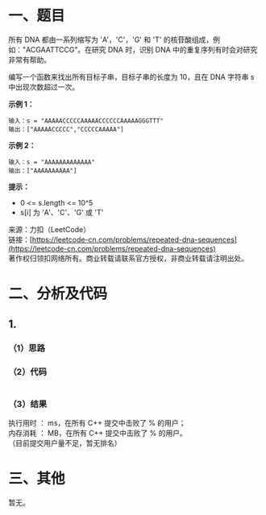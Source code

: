 # 一、题目
所有 DNA 都由一系列缩写为 'A'，'C'，'G' 和 'T' 的核苷酸组成，例如："ACGAATTCCG"。在研究 DNA 时，识别 DNA 中的重复序列有时会对研究非常有帮助。    
    
编写一个函数来找出所有目标子串，目标子串的长度为 10，且在 DNA 字符串 s 中出现次数超过一次。    
    
**示例 1：**    
```
输入：s = "AAAAACCCCCAAAAACCCCCCAAAAAGGGTTT"
输出：["AAAAACCCCC","CCCCCAAAAA"]
```
**示例 2：**    
```
输入：s = "AAAAAAAAAAAAA"
输出：["AAAAAAAAAA"]
```
**提示：**     
- 0 <= s.length <= 10^5
- s[i] 为 'A'、'C'、'G' 或 'T'
    
    
来源：力扣（LeetCode）    
链接：[https://leetcode-cn.com/problems/repeated-dna-sequences](https://leetcode-cn.com/problems/repeated-dna-sequences)     
著作权归领扣网络所有。商业转载请联系官方授权，非商业转载请注明出处。    
# 二、分析及代码    
## 1. 
### （1）思路
  
### （2）代码
```cpp

```
### （3）结果
执行用时 ： ms，在所有 C++ 提交中击败了 % 的用户；    
内存消耗 ： MB，在所有 C++ 提交中击败了 % 的用户。      
（目前提交用户量不足，暂无排名）       
# 三、其他
暂无。  
